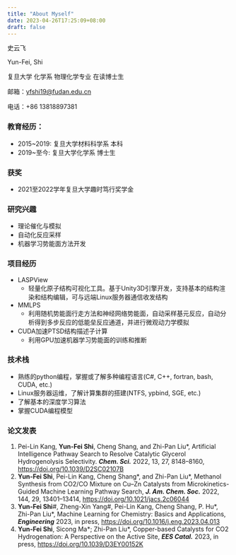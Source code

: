 ```yaml
---
title: "About Myself"
date: 2023-04-26T17:25:09+08:00
draft: false
---
```


史云飞

Yun-Fei, Shi

复旦大学 化学系 物理化学专业 在读博士生

邮箱：yfshi19@fudan.edu.cn

电话：+86 13818897381

### 教育经历：
* 2015~2019: 复旦大学材料科学系 本科
* 2019~至今: 复旦大学化学系 博士生

### 获奖
* 2021至2022学年复旦大学趣时笃行奖学金

### 研究兴趣
* 理论催化与模拟
* 自动化反应采样
* 机器学习势能面方法开发

### 项目经历
* LASPView
  * 轻量化原子结构可视化工具。基于Unity3D引擎开发，支持基本的结构渲染和结构编辑，可与远端Linux服务器通信收发结构
* MMLPS
  * 利用随机势能面行走方法和神经网络势能面，自动采样基元反应，自动分析得到多步反应的低能垒反应通道，并进行微观动力学模拟
* CUDA加速PTSD结构描述子计算
  * 利用GPU加速机器学习势能面的训练和推断

### 技术栈
* 熟练的python编程，掌握或了解多种编程语言(C#, C++, fortran, bash, CUDA, etc.)
* Linux服务器运维，了解计算集群的搭建(NTFS, ypbind, SGE, etc.)
* 了解基本的深度学习算法
* 掌握CUDA编程模型

### 论文发表

<!-- {{% mdfile file="/content/Publication.md" %}} -->

1. Pei-Lin Kang, **Yun-Fei Shi**, Cheng Shang, and Zhi-Pan Liu*, Artificial Intelligence Pathway Search to Resolve Catalytic Glycerol Hydrogenolysis Selectivity. ***Chem. Sci.*** 2022, 13, 27, 8148–8160, https://doi.org/10.1039/D2SC02107B
2. **Yun-Fei Shi**, Pei-Lin Kang, Cheng Shang*, and Zhi-Pan Liu*, Methanol Synthesis from CO2/CO Mixture on Cu–Zn Catalysts from Microkinetics-Guided Machine Learning Pathway Search, ***J. Am. Chem. Soc.*** 2022, 144, 29, 13401–13414, https://doi.org/10.1021/jacs.2c06044
3.  **Yun-Fei Shi**#, Zheng-Xin Yang#, Pei-Lin Kang, Cheng Shang, P. Hu*, Zhi-Pan Liu*, Machine Learning for Chemistry: Basics and Applications, ***Engineering*** 2023, in press, https://doi.org/10.1016/j.eng.2023.04.013
4.  **Yun-Fei Shi**, Sicong Ma*; Zhi-Pan Liu*, Copper-based Catalysts for CO2 Hydrogenation: A Perspective on the Active Site, ***EES Catal.*** 2023, in press,	https://doi.org/10.1039/D3EY00152K
